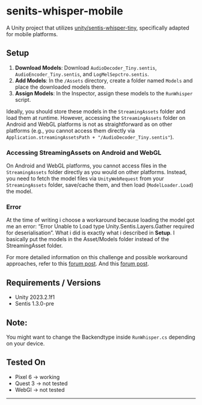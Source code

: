 # senits-whisper-mobile

A Unity project that utilizes [unity/sentis-whisper-tiny](https://huggingface.co/unity/sentis-whisper-tiny), specifically adapted for mobile platforms.

## Setup

1. **Download Models**: Download `AudioDecoder_Tiny.sentis`, `AudioEncoder_Tiny.sentis`, and `LogMelSepctro.sentis`.
2. **Add Models**: In the `/Assets` directory, create a folder named `Models` and place the downloaded models there.
3. **Assign Models**: In the Inspector, assign these models to the `RunWhisper` script.

Ideally, you should store these models in the `StreamingAssets` folder and load them at runtime. However, accessing the `StreamingAssets` folder on Android and WebGL platforms is not as straightforward as on other platforms (e.g., you cannot access them directly via `Application.streamingAssetsPath + "/AudioDecoder_Tiny.sentis"`).

### Accessing StreamingAssets on Android and WebGL

On Android and WebGL platforms, you cannot access files in the `StreamingAssets` folder directly as you would on other platforms. Instead, you need to fetch the model files via `UnityWebRequest` from your `StreamingAssets` folder, save/cache them, and then load (`ModelLoader.Load`) the model.

### Error

At the time of writing i choose a workaround because loading the model got me an error: “Error Unable to Load type Unity.Sentis.Layers.Gather required for deserialisation”. What i did is exactly what i described in **Setup**. I basically put the models in the Asset/Models folder instead of the StreamingAsset folder.

For more detailed information on this challenge and possible workaround approaches, refer to this [forum post](https://discussions.unity.com/t/does-sentis-work-on-android-mobile/346403/5).
And this [forum post](https://discussions.unity.com/t/loading-asset-in-android-using-streamingassets-and-unitywebrequest/231278/2).

## Requirements / Versions

- Unity 2023.2.1f1
- Sentis 1.3.0-pre

## Note:
You might want to change the Backendtype inside `RunWhisper.cs` depending on your device. 

## Tested On

- Pixel 6  -> working
- Quest 3  -> not tested
- WebGl    -> not tested

---

